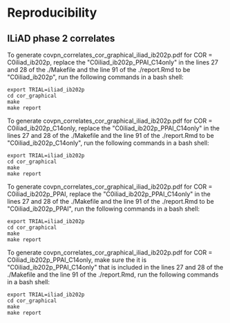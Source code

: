 # Reproducibility 

## ILiAD phase 2 correlates

To generate covpn_correlates_cor_graphical_iliad_ib202p.pdf for COR = C0iliad_ib202p, replace the "C0iliad_ib202p_PPAI_C14only" in the lines 27 and 28 of the ./Makefile and the line 91 of the ./report.Rmd to be "C0iliad_ib202p", run the following commands in a bash shell:
```{bash}
export TRIAL=iliad_ib202p
cd cor_graphical
make
make report
```

To generate covpn_correlates_cor_graphical_iliad_ib202p.pdf for COR = C0iliad_ib202p_C14only, replace the "C0iliad_ib202p_PPAI_C14only" in the lines 27 and 28 of the ./Makefile and the line 91 of the ./report.Rmd to be "C0iliad_ib202p_C14only", run the following commands in a bash shell:
```{bash}
export TRIAL=iliad_ib202p
cd cor_graphical
make
make report
```

To generate covpn_correlates_cor_graphical_iliad_ib202p.pdf for COR = C0iliad_ib202p_PPAI, replace the "C0iliad_ib202p_PPAI_C14only" in the lines 27 and 28 of the ./Makefile and the line 91 of the ./report.Rmd to be "C0iliad_ib202p_PPAI", run the following commands in a bash shell:
```{bash}
export TRIAL=iliad_ib202p
cd cor_graphical
make
make report
```

To generate covpn_correlates_cor_graphical_iliad_ib202p.pdf for COR = C0iliad_ib202p_PPAI_C14only, make sure the it is "C0iliad_ib202p_PPAI_C14only" that is included in the lines 27 and 28 of the ./Makefile and the line 91 of the ./report.Rmd, run the following commands in a bash shell:
```{bash}
export TRIAL=iliad_ib202p
cd cor_graphical
make
make report
```